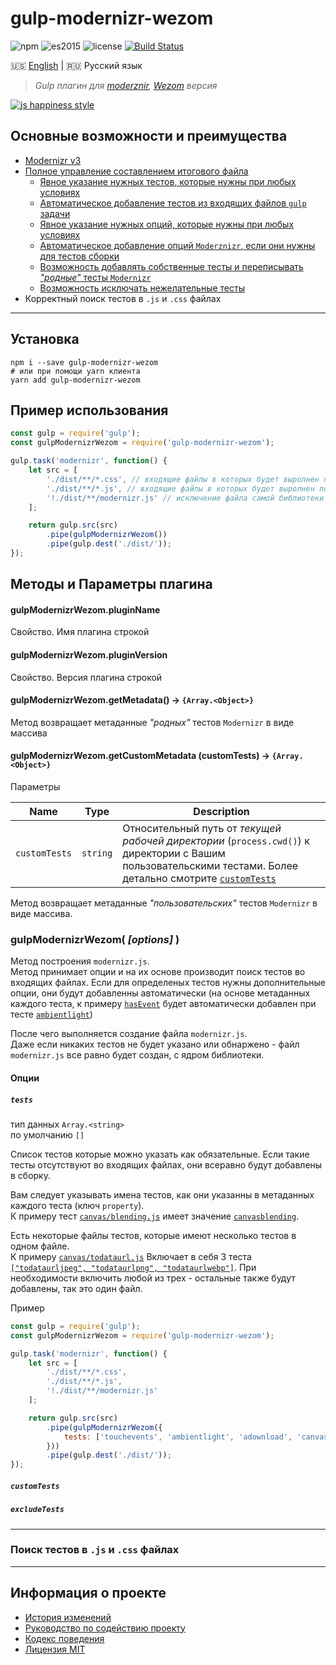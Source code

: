 # gulp-modernizr-wezom

![npm](https://img.shields.io/badge/node-6.3.1-yellow.svg)
![es2015](https://img.shields.io/badge/ECMAScript-2015_(ES6)-blue.svg)
![license](https://img.shields.io/badge/License-MIT-orange.svg)
[![Build Status](https://travis-ci.org/dutchenkoOleg/gulp-modernizr-wezom.svg?branch=dev)](https://travis-ci.org/dutchenkoOleg/gulp-modernizr-wezom)


:us: [English](./README.md)
|
:ru: Русский язык

> _Gulp плагин для [moderznir](https://github.com/Modernizr/Modernizr), [Wezom](http://wezom.com.ua/) версия_

[![js happiness style](https://cdn.rawgit.com/JedWatson/happiness/master/badge.svg)](https://github.com/JedWatson/happiness)


## Основные возможности и преимущества

- [Modernizr v3](https://github.com/Modernizr/Modernizr)
- [Полное управление составлением итогового файла](#Опции)
	- [Явное указание нужных тестов, которые нужны при любых условиях](#tests)
	- [Автоматическое добавление тестов из входящих файлов `gulp` задачи](#gulpmodernizrwezom-options-)
	- [Явное указание нужных опций, которые нужны при любых условиях](#options)
	- [Автоматическое добавление опций `Moderznizr`, если они нужны для тестов сборки](#gulpmodernizrwezom-options-)
	- [Возможность добавлять собственные тесты и переписывать _"родные"_ тесты `Modernizr`](#customtests)
	- [Возможность исключать нежелательные тесты](#excludetests)
- Корректный поиск тестов в `.js` и `.css` файлах

---

## Установка

```shell
npm i --save gulp-modernizr-wezom
# или при помощи yarn клиента
yarn add gulp-modernizr-wezom
```

## Пример использования

```js
const gulp = require('gulp');
const gulpModernizrWezom = require('gulp-modernizr-wezom');

gulp.task('modernizr', function() {
    let src = [
        './dist/**/*.css', // входящие файлы в которых будет выролнен поиск тестов
        './dist/**/*.js', // входящие файлы в которых будет выролнен поиск тестов
        '!./dist/**/modernizr.js' // исключение файла самой библиотеки Modernizr
    ];

    return gulp.src(src)
        .pipe(gulpModernizrWezom())
        .pipe(gulp.dest('./dist/'));
});
```

## Методы и Параметры плагина

#### gulpModernizrWezom.pluginName

Свойство. Имя плагина строкой

#### gulpModernizrWezom.pluginVersion

Свойство. Версия плагина строкой

#### gulpModernizrWezom.getMetadata() → `{Array.<Object>}`

Метод возвращает метаданные _"родных"_ тестов `Modernizr` в виде массива

#### gulpModernizrWezom.getCustomMetadata (customTests) → `{Array.<Object>}`

Параметры 

Name | Type | Description
--- | --- | ---
`customTests` | `string` | Относительный путь от _текущей рабочей директории_ (`process.cwd()`) к директории с Вашим пользовательскими тестами. Более детально смотрите [`customTests`](#customtests)

Метод возвращает метаданные _"пользовательских"_ тестов `Modernizr` в виде массива.

### gulpModernizrWezom( _[options]_ )

Метод построения `modernizr.js`.  
Метод принимает опции и на их основе производит поиск тестов во входящих файлах. Если для определеных тестов нужны дополнительные опции, они будут добавленны автоматически (на основе метаданных каждого теста, к примеру [`hasEvent`](https://github.com/Modernizr/Modernizr/blob/master/lib/config-all.json#L7) будет автоматически добавлен при тесте [`ambientlight`](https://github.com/Modernizr/Modernizr/blob/master/feature-detects/ambientlight.js))  
 
После чего выполняется создание файла `modernizr.js`.  
Даже если никаких тестов не будет указано или обнаржено - файл `modernizr.js` все равно будет создан, с ядром библиотеки.

#### Опции

##### `tests`

тип данных `Array.<string>`  
по умолчанию `[]`

Список тестов которые можно указать как обязательные. Если такие тесты отсутствуют во входящих файлах, они всеравно будут добавлены в сборку.

Вам следует указывать имена тестов, как они указанны в метаданных каждого теста (ключ `property`).    
К примеру тест [`canvas/blending.js`](https://github.com/Modernizr/Modernizr/blob/master/feature-detects/canvas/blending.js) имеет значение [`canvasblending`](https://github.com/Modernizr/Modernizr/blob/master/feature-detects/canvas/blending.js#L4).

Есть некоторые файлы тестов, которые имеют несколько тестов в одном файле.  
К примеру [`canvas/todataurl.js`](https://github.com/Modernizr/Modernizr/blob/master/feature-detects/canvas/todataurl.js) Включает в себя 3 теста [`["todataurljpeg", "todataurlpng", "todataurlwebp"]`](https://github.com/Modernizr/Modernizr/blob/master/feature-detects/canvas/todataurl.js#L4). При необходимости включить любой из трех - остальные также будут добавлены, так это один файл.

Пример

```js
const gulp = require('gulp');
const gulpModernizrWezom = require('gulp-modernizr-wezom');

gulp.task('modernizr', function() {
    let src = [
        './dist/**/*.css',
        './dist/**/*.js',
        '!./dist/**/modernizr.js'
    ];

    return gulp.src(src)
        .pipe(gulpModernizrWezom({
            tests: ['touchevents', 'ambientlight', 'adownload', 'canvasblending']
        }))
        .pipe(gulp.dest('./dist/'));
});
```

##### `customTests`

##### `excludeTests`

---

### Поиск тестов в `.js` и `.css` файлах




---

## Информация о проекте

* [История изменений](./CHANGELOG-RU.md)
* [Руководство по содействию проекту](./CONTRIBUTING-RU.md)
* [Кодекс поведения](./CODE_OF_CONDUCT-RU.md)
* [Лицензия MIT](./LICENSE)
